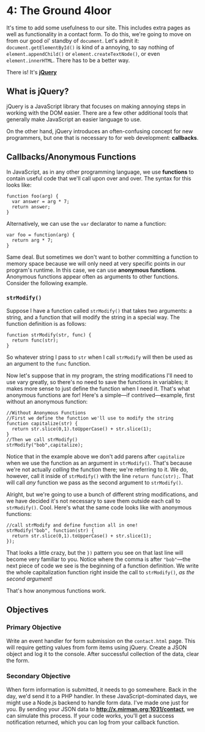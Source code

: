 # 4: The Ground 4loor
It's time to add some usefulness to our site. This includes extra pages as well as functionality in a contact form. To do this, we're going to move on from our good ol' standby of `document`. Let's admit it: `document.getElementById()` is kind of a annoying, to say nothing of `element.appendChild()` or `element.createTextNode()`, or even `element.innerHTML`. There has to be a better way.

There is! It's [**jQuery**](http://jquery.com)

## What is jQuery?
jQuery is a JavaScript library that focuses on making annoying steps in working with the DOM easier. There are a few other additional tools that generally make JavaScript an easier language to use.

On the other hand, jQuery introduces an often-confusing concept for new programmers, but one that is necessary to for web development: **callbacks**.

## Callbacks/Anonymous Functions
In JavaScript, as in any other programming language, we use **functions** to contain useful code that we'll call upon over and over. The syntax for this looks like:

    function foo(arg) {
      var answer = arg * 7;
      return answer;
    }
Alternatively, we can use the `var` declarator to name a function:

    var foo = function(arg) {
      return arg * 7;
    }

Same deal. But sometimes we don't want to bother committing a function to memory space because we will only need at very specific points in our program's runtime. In this case, we can use **anonymous functions**. Anonymous functions appear often as arguments to other functions. Consider the following example.

### `strModify()`
Suppose I have a function called `strModify()` that takes two arguments: a string, and a function that will modify the string in a special way. The function definition is as follows:

    function strModify(str, func) {
      return func(str);
    }

So whatever string I pass to `str` when I call `strModify` will then be used as an argument to the `func` function.

Now let's suppose that in my program, the string modifications I'll need to use vary greatly, so there's no need to save the functions in variables; it makes more sense to just define the function when I need it. That's what anonymous functions are for! Here's a simple—if contrived—example, first without an anonymous function:

    //Without Anonymous Functions
    //First we define the function we'll use to modify the string
    function capitalize(str) {
      return str.slice(0,1).toUpperCase() + str.slice(1);
    }
    //Then we call strModify()
    strModify("bob",capitalize);

Notice that in the example above we don't add parens after `capitalize` when we use the function as an argument in `strModify()`. That's because we're not actually *calling* the function there; we're referring to it. We do, however, call it inside of `strModify()` with the line `return func(str);`. That will call *any* function we pass as the second argument to `strModify()`.

Alright, but we're going to use a bunch of different string modifications, and we have decided it's not necessary to save them outside each call to `strModify()`. Cool. Here's what the same code looks like with anonymous functions:

    //call strModify and define function all in one!
    strModify("bob", function(str) {
      return str.slice(0,1).toUpperCase() + str.slice(1);
    });

That looks a little crazy, but the `})` pattern you see on that last line will become very familiar to you. Notice where the comma is after `"bob"`—the next piece of code we see is the beginning of a function definition. We write the whole capitalization function right inside the call to `strModify()`, *as the second argument*!

That's how anonymous functions work.

## Objectives

### Primary Objective
Write an event handler for form submission on the `contact.html` page. This will require getting values from form items using jQuery. Create a JSON object and log it to the console. After successful collection of the data, clear the form.

### Secondary Objective
When form information is submitted, it needs to go somewhere. Back in the day, we'd send it to a PHP handler. In these JavaScript-dominated days, we might use a Node.js backend to handle form data. I've made one just for you. By sending your JSON data to **http://x.mirman.org:1031/contact**, we can simulate this process. If your code works, you'll get a success notification returned, which you can log from your callback function.
